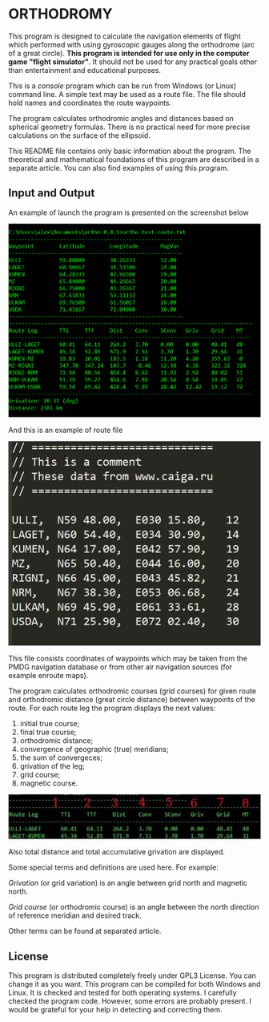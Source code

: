 
# ORTHODROMY

This program is designed to calculate the navigation elements of flight which 
performed with using gyroscopic gauges  along the orthodrome (arc of a great 
circle).  **This program is intended for use only in the computer game 
"flight simulator"**.  It should not be used for any practical goals other 
than entertainment and educational purposes. 

This is a *console* program which can be run from Windows (or Linux) command 
line. A simple text may be used as a route file. The file should hold names and
 coordinates the route waypoints.

The program calculates orthodromic angles and distances based on spherical 
geometry formulas.  There is no practical need for more precise calculations on 
the surface of the ellipsoid.

This README file contains only basic information about the program. 
The theoretical and mathematical foundations of this program are described in 
a separate article.  You can also find examples of using this program.

## Input and Output

An example of launch the program is presented on the screenshot below

![ortho-screen](ortho-screen.png)

And this is an example of route file

![test-route](test-route.png)

This file consists coordinates of waypoints which may be taken from the PMDG
navigation database or from other air navigation sources (for example 
enroute maps). 

The program calculates orthodromic courses (grid courses) for given route and 
orthodromic distance (great circle distance) between waypoints of the route. 
For each route leg the program displays the next values: 

 1. initial true course;
 2. final true course;
 3. orthodromic distance;
 4. convergence of geographic (true) meridians;
 5. the sum of convergeces;
 6. grivation of the leg;
 7. grid course;
 8. magnetic course.

![ortho-desc](ortho-desc.png)

Also total distance and total accumulative grivation are displayed. 

Some special terms and definitions are used here. For example: 

*Grivation* (or grid variation) is an angle between grid north and magnetic north.

*Grid course* (or orthodromic course) is an angle between the north direction of reference meridian and desired track. 

Other terms can be found  at separated article.

## License

This program is distributed completely freely under GPL3 License. You can change
it as you want. This program can be compiled for both Windows and Linux. It is 
checked and tested for both operating systems. I carefully checked the program 
code. However, some errors are probably present. I would be grateful for your 
help in detecting and correcting them.


